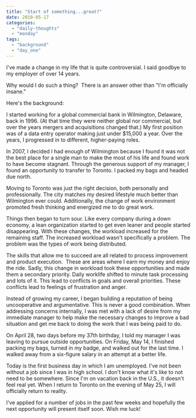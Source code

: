 ```yaml
---
title: "Start of something...great?"
date: 2010-05-17
categories: 
  - "daily-thoughts"
  - "monday"
tags: 
  - "background"
  - "day_one"
---
```


I've made a change in my life that is quite controversial. I said goodbye to my employer of over 14 years.

Why would I do such a thing?  There is an answer other than "I'm officially insane."

Here's the background:

I started working for a global commercial bank in Wilmington, Delaware, back in 1996. (At that time they were neither global nor commercial, but over the years mergers and acquisitions changed that.) My first position was of a data entry operator making just under $15,000 a year. Over the years, I progressed in to different, higher-paying roles.

In 2007, I decided I had enough of Wilmington because I found it was not the best place for a single man to make the most of his life and found work to have become stagnant. Through the generous support of my manager, I found an opportunity to transfer to Toronto. I packed my bags and headed due north.

Moving to Toronto was just the right decision, both personally and professionally. The city matches my desired lifestyle much better than Wilmington ever could. Additionally, the change of work environment promoted fresh thinking and energized me to do great work.

Things then began to turn sour. Like every company during a down economy, a lean organization started to get even leaner and people started disappearing. With these changes, the workload increased for the remaining staff. The increased workload wasn't specifically a problem. The problem was the types of work being distributed.

The skills that allow me to succeed are all related to process improvement and product execution.  These are areas where I earn my money and enjoy the ride. Sadly, this change in workload took these opportunities and made them a secondary priority. Daily worklife shifted to minute task processing and lots of it. This lead to conflicts in goals and overall priorities. These conflicts lead to feelings of frustration and anger.

Instead of growing my career, I began building a reputation of being uncooperative and argumentative. This is never a good combination. When addressing concerns internally, I was met with a lack of desire from my immediate manager to help make the necessary changes to improve a bad situation and get me back to doing the work that I was being paid to do.

On April 28, two days before my 37th birthday, I told my manager I was leaving to pursue outside opportunities. On Friday, May 14, I finished packing my bags, turned in my badge, and walked out for the last time. I walked away from a six-figure salary in an attempt at a better life.

Today is the first business day in which I am unemployed. I've not been without a job since I was in high school. I don't know what it's like to not need to be somewhere. Since I'm on vacation back in the U.S., it doesn't feel real yet. When I return to Toronto on the evening of May 25, I will officially return to reality.

I've applied for a number of jobs in the past few weeks and hopefully the next opportunity will present itself soon. Wish me luck!
